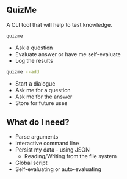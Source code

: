 ## QuizMe

A CLI tool that will help to test knowledge.

```sh
quizme
```

- Ask a question
- Evaluate answer or have me self-evaluate
- Log the results

```sh
quizme --add
```

- Start a dialogue
- Ask me for a question
- Ask me for the answer
- Store for future uses


## What do I need?

- Parse arguments
- Interactive command line
- Persist my data - using JSON
    - Reading/Writing from the file system
- Global script
- Self-evaluating or auto-evaluating
